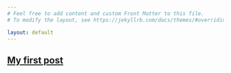 ```yaml
---
# Feel free to add content and custom Front Matter to this file.
# To modify the layout, see https://jekyllrb.com/docs/themes/#overriding-theme-defaults

layout: default
---
```


## [My first post](/website/_posts/2021-12-20-my-first-post.markdown) 
